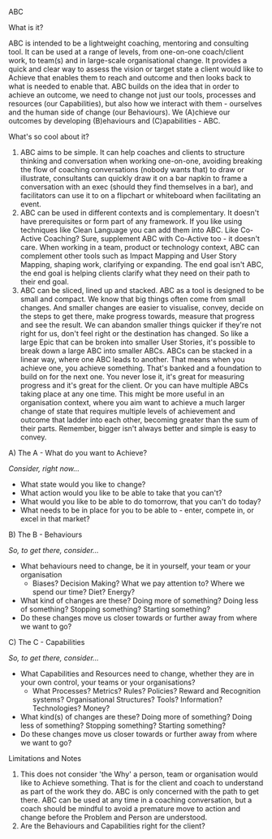 ABC

What is it?

ABC is intended to be a lightweight coaching, mentoring and consulting tool. It can be used at a range of levels, from one-on-one coach/client work, to team(s) and in large-scale organisational change. It provides a quick and clear way to assess the vision or target state a client would like to Achieve that enables them to reach and outcome and then looks back to what is needed to enable that. ABC builds on the idea that in order to achieve an outcome, we need to change not just our tools, processes and resources (our Capabilities), but also how we interact with them - ourselves and the human side of change (our Behaviours). We (A)chieve our outcomes by developing (B)ehaviours and (C)apabilities - ABC.

What's so cool about it?

1) ABC aims to be simple. It can help coaches and clients to structure thinking and conversation when working one-on-one, avoiding breaking the flow of coaching conversations (nobody wants that) to draw or illustrate, consultants can quickly draw it on a bar napkin to frame a conversation with an exec (should they find themselves in a bar), and  facilitators can use it to on a flipchart or whiteboard when facilitating an event.
3) ABC can be used in different contexts and is complementary. It doesn't have prerequisites or form part of any framework. If you like using techniques like Clean Language you can add them into ABC. Like Co-Active Coaching? Sure, supplement ABC with Co-Active too - it doesn't care. When working in a team, product or technology context, ABC can complement other tools such as Impact Mapping and User Story Mapping, shaping work, clarifying or expanding. The end goal isn't ABC, the end goal is helping clients clarify what they need on their path to their end goal.
4) ABC can be sliced, lined up and stacked. ABC as a tool is designed to be small and compact. We know that big things often come from small changes. And smaller changes are easier to visualise, convey, decide on the steps to get there, make progress towards, measure that progress and see the result. We can abandon smaller things quicker if they're not right for us, don't feel right or the destination has changed. So like a large Epic that can be broken into smaller User Stories, it's possible to break down a large ABC into smaller ABCs. ABCs can be stacked in a linear way, where one ABC leads to another. That means when you achieve one, you achieve something. That's banked and a foundation to build on for the next one. You never lose it, it's great for measuring progress and it's great for the client. Or you can have multiple ABCs taking place at any one time. This might be more useful in an organisation context, where you aim want to achieve a much larger change of state that requires multiple levels of achievement and outcome that ladder into each other, becoming greater than the sum of their parts. Remember, bigger isn't always better and simple is easy to convey. 

A) The A - What do you want to Achieve?
  
  _Consider, right now..._
  
  - What state would you like to change?
  - What action would you like to be able to take that you can't?
  - What would you like to be able to do tomorrow, that you can't do today?
  - What needs to be in place for you to be able to - enter, compete in, or excel in that market?

B) The B - Behaviours

  _So, to get there, consider..._
  
  - What behaviours need to change, be it in yourself, your team or your organisation 
    - Biases? Decision Making? What we pay attention to? Where we spend our time? Diet? Energy?
  - What kind of changes are these? Doing more of something? Doing less of something? Stopping something? Starting something?
  - Do these changes move us closer towards or further away from where we want to go?

C) The C - Capabilities

  _So, to get there, consider..._
 
  - What Capabilities and Resources need to change, whether they are in your own control, your teams or your organisations?
    - What Processes? Metrics? Rules? Policies? Reward and Recognition systems? Organisational Structures? Tools? Information? Technologies? Money? 
  - What kind(s) of changes are these? Doing more of something? Doing less of something? Stopping something? Starting something?
  - Do these changes move us closer towards or further away from where we want to go?


Limitations and Notes
1) This does not consider 'the Why' a person, team or organisation would like to Achieve something. That is for the client and coach to understand as part of the work they do. ABC is only concerned with the path to get there. ABC can be used at any time in a coaching conversation, but a coach should be mindful to avoid a premature move to action and change before the Problem and Person are understood.
2) Are the Behaviours and Capabilities right for the client?

